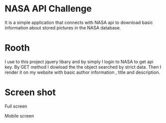 # NASA API Challenge

It is a simple application that connects with NASA api to download basic information about stored pictures in the NASA database.

# Rooth

I use to this project jquery libary and by simply I login to NASA to get api key. By GET method I dowload the the object searched by strict data.
Then I render it on my website with basic author information , title and description.

# Screen shot

Full screen

Mobile screen
